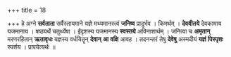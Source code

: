 +++
title = 18

+++
हे अग्ने **सर्वताता** सर्वैस्तायमाने यज्ञे मथ्यमानस्त्वं **जनिष्व** प्रादुर्भव । किमर्थम् । **देववीतये** देवकामाय यजमानाय । षष्ठ्यर्थे चतुर्थ्येषा । ईदृशस्य यजमानस्य **स्वस्तये** अविनाशार्थम् । जनित्वा च **अमृतान्** मरणरहितान् **ऋतावृधः** यज्ञस्य वर्धयितॄन् **देवान्** **आ** **वक्षि** आवह । तदनन्तरं तेषु **देवेषु** अस्मदीयं **यज्ञं** **पिस्पृशः** स्पर्शय । प्रापयेत्यर्थः ॥